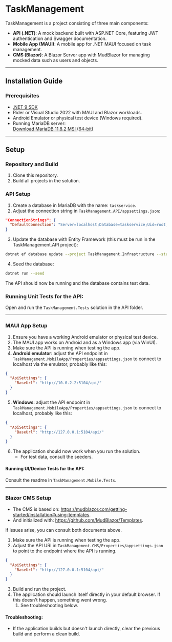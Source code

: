# TaskManagement

TaskManagement is a project consisting of three main components:

- **API (.NET)**: A mock backend built with ASP.NET Core, featuring JWT authentication and Swagger documentation.
- **Mobile App (MAUI)**: A mobile app for .NET MAUI focused on task management.
- **CMS (Blazor)**: A Blazor Server app with MudBlazor for managing mocked data such as users and objects.

---

## Installation Guide

### Prerequisites
- [.NET 9 SDK](https://dotnet.microsoft.com/en-us/download/dotnet/9.0)
- Rider or Visual Studio 2022 with MAUI and Blazor workloads.
- Android Emulator or physical test device (Windows required).
- Running MariaDB server:  
  [Download MariaDB 11.8.2 MSI (64-bit)](https://mariadb.org/download/?t=mariadb&p=mariadb&r=11.8.2&os=windows&cpu=x86_64&pkg=msi&mirror=mirhosting-nl)

---

## Setup

### Repository and Build
1. Clone this repository.
2. Build all projects in the solution.

### API Setup
1. Create a database in MariaDB with the name: `taskservice`.
2. Adjust the connection string in `TaskManagement.API/appsettings.json`:

```json
"ConnectionStrings": {
  "DefaultConnection": "Server=localhost;Database=taskservice;Uid=root;Pwd=ROOT;"
}
```

3. Update the database with Entity Framework (this must be run in the TaskManagement.API project):

```bash
dotnet ef database update --project TaskManagement.Infrastructure --startup-project TaskManagement.API --context TaskManagementDatabaseContext
```

4. Seed the database:

```bash
dotnet run --seed
```

The API should now be running and the database contains test data.

### **Running Unit Tests for the API:**
Open and run the `TaskManagement.Tests` solution in the API folder.

---

### MAUI App Setup

1. Ensure you have a working Android emulator or physical test device.
2. The MAUI app works on Android and as a Windows app (via WinUI).
3. Make sure the API is running when testing the app.
4. **Android emulator**: adjust the API endpoint in  
   `TaskManagement.MobileApp/Properties/appsettings.json` to connect to localhost via the emulator, probably like this:
```json
{
  "ApiSettings": {
    "BaseUrl": "http://10.0.2.2:5104/api/"
  }
}
```
5. **Windows**: adjust the API endpoint in  
   `TaskManagement.MobileApp/Properties/appsettings.json` to connect to localhost, probably like this:
```json
{
  "ApiSettings": {
    "BaseUrl": "http://127.0.0.1:5104/api/"
  }
}
```
6. The application should now work when you run the solution.
    * For test data, consult the seeders.

#### **Running UI/Device Tests for the API:**
Consult the readme in `TaskManagement.Mobile.Tests`.

---

### Blazor CMS Setup

* The CMS is based on: https://mudblazor.com/getting-started/installation#using-templates.
* And initialized with: https://github.com/MudBlazor/Templates.

If issues arise, you can consult both documents above.

1. Make sure the API is running when testing the app.
2. Adjust the API URI in `TaskManagement.CMS/Properties/appsettings.json` to point to the endpoint where the API is running.
```json
{
  "ApiSettings": {
    "BaseUrl": "http://127.0.0.1:5104/api/"
  }
}
```
3. Build and run the project.
4. The application should launch itself directly in your default browser. If this doesn't happen, something went wrong.
    1. See troubleshooting below.

#### Troubleshooting:
* If the application builds but doesn't launch directly, clear the previous build and perform a clean build.
